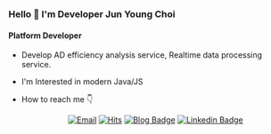 ### Hello 👋 I'm Developer Jun Young Choi  

#### Platform Developer

- Develop AD efficiency analysis service, Realtime data processing service.
- I'm Interested in modern Java/JS
- How to reach me 👇
    <div align=center> 
    
    [![Email](https://img.shields.io/badge/Mail-neocjy%40naver.com-green)](mailto:neocjy@naver.com) 
    [![Hits](https://hits.seeyoufarm.com/api/count/incr/badge.svg?url=https%3A%2F%2Fgithub.com%2Fchoijy&count_bg=%23847DD1&title_bg=%23B49F9F&icon=&icon_color=%23FDFDFD&title=hits&edge_flat=false)](https://hits.seeyoufarm.com)
    [![Blog Badge](http://img.shields.io/badge/-Tech%20blog-black?style=flat-square&logo=github&link=https://choijy.github.io/)](https://choijy.github.io/) 
    [![Linkedin Badge](https://img.shields.io/badge/-LinkedIn-blue?style=flat-square&logo=Linkedin&logoColor=white&link=https://www.linkedin.com/in/%EC%A4%80%EC%98%81-%EC%B5%9C-169844163/)](https://www.linkedin.com/in/%EC%A4%80%EC%98%81-%EC%B5%9C-169844163/) 
    </div>
